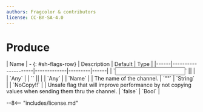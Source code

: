 ```yaml
---
authors: Fragcolor & contributors
license: CC-BY-SA-4.0
---
```



# Produce

<div class="sh-parameters" markdown="1">
| Name | - {: #sh-flags-row} | Description | Default | Type |
|------|---------------------|-------------|---------|------|
| `<input>` || | | `Any` |
| `<output>` || | | `Any` |
| `Name` |  | The name of the channel. | `""` | `String` |
| `NoCopy!!` |  | Unsafe flag that will improve performance by not copying values when sending them thru the channel. | `false` | `Bool` |

</div>



--8<-- "includes/license.md"
